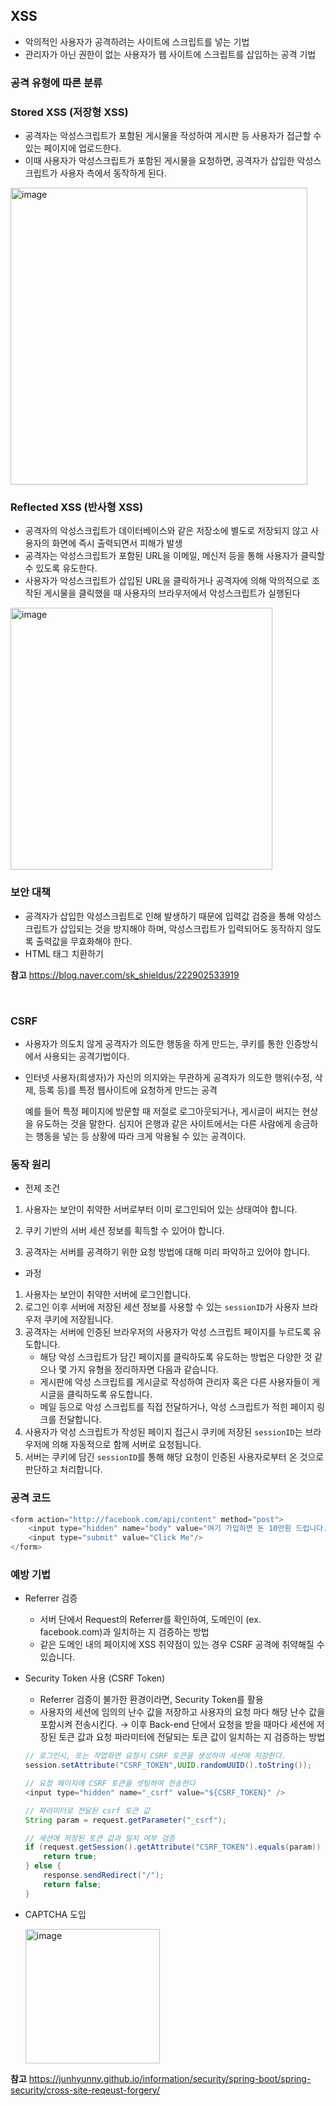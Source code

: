 ## XSS

- 악의적인 사용자가 공격하려는 사이트에 스크립트를 넣는 기법
- 관리자가 아닌 권한이 없는 사용자가 웹 사이트에 스크립트를 삽입하는 공격 기법

### 공격 유형에 따른 분류

### Stored XSS (저장형 XSS)

- 공격자는 악성스크립트가 포함된 게시물을 작성하여 게시판 등 사용자가 접근할 수 있는 페이지에 업로드한다.
- 이때 사용자가 악성스크립트가 포함된 게시물을 요청하면, 공격자가 삽입한 악성스크립트가 사용자 측에서 동작하게 된다.

<img width="475" alt="image" src="https://github.com/SoftwareMaestro-Backend-Study/cs-study/assets/71378475/a74d7b66-d173-41b5-b981-5c323753a287">


### Reflected XSS (반사형 XSS)

- 공격자의 악성스크립트가 데이터베이스와 같은 저장소에 별도로 저장되지 않고 사용자의 화면에 즉시 출력되면서 피해가 발생
- 공격자는 악성스크립트가 포함된 URL을 이메일, 메신저 등을 통해 사용자가 클릭할 수 있도록 유도한다.
- 사용자가 악성스크립트가 삽입된 URL을 클릭하거나 공격자에 의해 악의적으로 조작된 게시물을 클릭했을 때 사용자의 브라우저에서 악성스크립트가 실행된다

<img width="419" alt="image" src="https://github.com/SoftwareMaestro-Backend-Study/cs-study/assets/71378475/d909225d-4057-4b27-b6e2-bdf5665dd040">


### 보안 대책

- 공격자가 삽입한 악성스크립트로 인해 발생하기 때문에 입력값 검증을 통해 악성스크립트가 삽입되는 것을 방지해야 하며, 악성스크립트가 입력되어도 동작하지 않도록 출력값을 무효화해야 한다.
- HTML 태그 치환하기

**참고**
https://blog.naver.com/sk_shieldus/222902533919

<br/>

### CSRF

- 사용자가 의도치 않게 공격자가 의도한 행동을 하게 만드는, 쿠키를 통한 인증방식에서 사용되는 공격기법이다.
- 인터넷 사용자(희생자)가 자신의 의지와는 무관하게 공격자가 의도한 행위(수정, 삭제, 등록 등)를 특정 웹사이트에 요청하게 만드는 공격
    
    예를 들어 특정 페이지에 방문할 때 저절로 로그아웃되거나, 게시글이 써지는 현상을 유도하는 것을 말한다. 심지어 은행과 같은 사이트에서는 다른 사람에게 송금하는 행동을 넣는 등 상황에 따라 크게 악용될 수 있는 공격이다.
    

### **동작 원리**

- 전제 조건

1. 사용자는 보안이 취약한 서버로부터 이미 로그인되어 있는 상태여야 합니다.

2. 쿠키 기반의 서버 세션 정보를 획득할 수 있어야 합니다.

3. 공격자는 서버를 공격하기 위한 요청 방법에 대해 미리 파악하고 있어야 합니다.

- 과정
1. 사용자는 보안이 취약한 서버에 로그인합니다.
2. 로그인 이후 서버에 저장된 세션 정보를 사용할 수 있는 `sessionID`가 사용자 브라우저 쿠키에 저장됩니다.
3. 공격자는 서버에 인증된 브라우저의 사용자가 악성 스크립트 페이지를 누르도록 유도합니다.
    - 해당 악성 스크립트가 담긴 페이지를 클릭하도록 유도하는 방법은 다양한 것 같으나 몇 가지 유형을 정리하자면 다음과 같습니다.
    - 게시판에 악성 스크립트를 게시글로 작성하여 관리자 혹은 다른 사용자들이 게시글을 클릭하도록 유도합니다.
    - 메일 등으로 악성 스크립트를 직접 전달하거나, 악성 스크립트가 적힌 페이지 링크를 전달합니다.
4. 사용자가 악성 스크립트가 작성된 페이지 접근시 쿠키에 저장된 `sessionID`는 브라우저에 의해 자동적으로 함께 서버로 요청됩니다.
5. 서버는 쿠키에 담긴 `sessionID`를 통해 해당 요청이 인증된 사용자로부터 온 것으로 판단하고 처리합니다.

### **공격 코드**

```java
<form action="http://facebook.com/api/content" method="post">
    <input type="hidden" name="body" value="여기 가입하면 돈 10만원 드립니다." />
    <input type="submit" value="Click Me"/>
</form>
```

### **예방 기법**

- Referrer 검증
    - 서버 단에서 Request의 Referrer를 확인하여, 도메인이 (ex. facebook.com)과 일치하는 지 검증하는 방법
    - 같은 도메인 내의 페이지에 XSS 취약점이 있는 경우 CSRF 공격에 취약해질 수 있습니다.
- Security Token 사용 (CSRF Token)
    - Referrer 검증이 불가한 환경이라면, Security Token를 활용
    - 사용자의 세션에 임의의 난수 값을 저장하고 사용자의 요청 마다 해당 난수 값을 포함시켜 전송시킨다. → 이후 Back-end 단에서 요청을 받을 때마다 세션에 저장된 토큰 값과 요청 파라미터에 전달되는 토큰 값이 일치하는 지 검증하는 방법
    
    ```java
    // 로그인시, 또는 작업화면 요청시 CSRF 토큰을 생성하여 세션에 저장한다.
    session.setAttribute("CSRF_TOKEN",UUID.randomUUID().toString());
    
    // 요청 페이지에 CSRF 토큰을 셋팅하여 전송한다
    <input type="hidden" name="_csrf" value="${CSRF_TOKEN}" />
    
    // 파라미터로 전달된 csrf 토큰 값
    String param = request.getParameter("_csrf");
    
    // 세션에 저장된 토큰 값과 일치 여부 검증
    if (request.getSession().getAttribute("CSRF_TOKEN").equals(param)) {
        return true;
    } else {
        response.sendRedirect("/");
        return false;
    }
    ```
    
- CAPTCHA 도입
    
    <img width="215" alt="image" src="https://github.com/SoftwareMaestro-Backend-Study/cs-study/assets/71378475/d4787188-c1f9-4a8d-a992-b424b8b707c0">

    
**참고**
https://junhyunny.github.io/information/security/spring-boot/spring-security/cross-site-reqeust-forgery/
